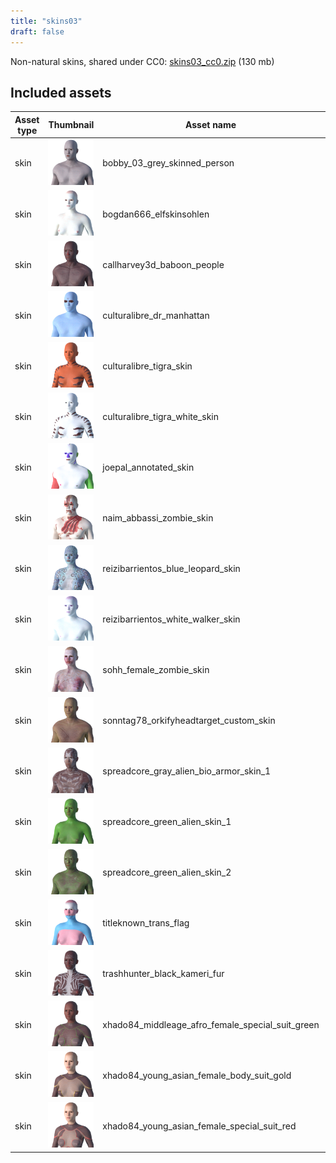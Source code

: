 ```yaml
---
title: "skins03"
draft: false
---
```


Non-natural skins, shared under CC0: [skins03_cc0.zip](http://files.makehumancommunity.org/asset_packs/skins03/skins03_cc0.zip) (130 mb)


## Included assets

| Asset type | Thumbnail | Asset name | Author | Source | License |
| ---------- | --------- | ---------- | ------ | ------ | ------- |
| skin | ![bobby_03_grey_skinned_person.png](bobby_03_grey_skinned_person.png) | bobby_03_grey_skinned_person | bobby_03 | [asset repo](http://www.makehumancommunity.org/node/2347) | CC0 |
| skin | ![bogdan666_elfskinsohlen.png](bogdan666_elfskinsohlen.png) | bogdan666_elfskinsohlen | bogdan666 | [asset repo](http://www.makehumancommunity.org/node/1571) | CC0 |
| skin | ![callharvey3d_baboon_people.png](callharvey3d_baboon_people.png) | callharvey3d_baboon_people | callharvey3d | [asset repo](http://www.makehumancommunity.org/node/1146) | CC0 |
| skin | ![culturalibre_dr_manhattan.png](culturalibre_dr_manhattan.png) | culturalibre_dr_manhattan | culturalibre | [asset repo](http://www.makehumancommunity.org/node/2536) | CC0 |
| skin | ![culturalibre_tigra_skin.png](culturalibre_tigra_skin.png) | culturalibre_tigra_skin | culturalibre | [asset repo](http://www.makehumancommunity.org/node/3256) | CC0 |
| skin | ![culturalibre_tigra_white_skin.png](culturalibre_tigra_white_skin.png) | culturalibre_tigra_white_skin | culturalibre | [asset repo](http://www.makehumancommunity.org/node/3257) | CC0 |
| skin | ![joepal_annotated_skin.png](joepal_annotated_skin.png) | joepal_annotated_skin | Joel Palmius | [asset repo](http://www.makehumancommunity.org/node/62) | CC0 |
| skin | ![naim_abbassi_zombie_skin.png](naim_abbassi_zombie_skin.png) | naim_abbassi_zombie_skin | naim_abbassi | [asset repo](http://www.makehumancommunity.org/node/1757) | CC0 |
| skin | ![reizibarrientos_blue_leopard_skin.png](reizibarrientos_blue_leopard_skin.png) | reizibarrientos_blue_leopard_skin | reizibarrientos | [asset repo](http://www.makehumancommunity.org/node/1478) | CC0 |
| skin | ![reizibarrientos_white_walker_skin.png](reizibarrientos_white_walker_skin.png) | reizibarrientos_white_walker_skin | reizibarrientos | [asset repo](http://www.makehumancommunity.org/node/1470) | CC0 |
| skin | ![sohh_female_zombie_skin.png](sohh_female_zombie_skin.png) | sohh_female_zombie_skin | sohh | [asset repo](http://www.makehumancommunity.org/node/2529) | CC0 |
| skin | ![sonntag78_orkifyheadtarget_custom_skin.png](sonntag78_orkifyheadtarget_custom_skin.png) | sonntag78_orkifyheadtarget_custom_skin | sonntag78 | [asset repo](http://www.makehumancommunity.org/node/213) | CC0 |
| skin | ![spreadcore_gray_alien_bio_armor_skin_1.png](spreadcore_gray_alien_bio_armor_skin_1.png) | spreadcore_gray_alien_bio_armor_skin_1 | spreadcore | [asset repo](http://www.makehumancommunity.org/node/3108) | CC0 |
| skin | ![spreadcore_green_alien_skin_1.png](spreadcore_green_alien_skin_1.png) | spreadcore_green_alien_skin_1 | spreadcore | [asset repo](http://www.makehumancommunity.org/node/3105) | CC0 |
| skin | ![spreadcore_green_alien_skin_2.png](spreadcore_green_alien_skin_2.png) | spreadcore_green_alien_skin_2 | spreadcore | [asset repo](http://www.makehumancommunity.org/node/3107) | CC0 |
| skin | ![titleknown_trans_flag.png](titleknown_trans_flag.png) | titleknown_trans_flag | titleknown | [asset repo](http://www.makehumancommunity.org/node/3155) | CC0 |
| skin | ![trashhunter_black_kameri_fur.png](trashhunter_black_kameri_fur.png) | trashhunter_black_kameri_fur | TrashHunter | [asset repo](http://www.makehumancommunity.org/node/3220) | CC0 |
| skin | ![xhado84_middleage_afro_female_special_suit_green.png](xhado84_middleage_afro_female_special_suit_green.png) | xhado84_middleage_afro_female_special_suit_green | xhado84 | [asset repo](http://www.makehumancommunity.org/node/1444) | CC0 |
| skin | ![xhado84_young_asian_female_body_suit_gold.png](xhado84_young_asian_female_body_suit_gold.png) | xhado84_young_asian_female_body_suit_gold | xhado84 | [asset repo](http://www.makehumancommunity.org/node/2887) | CC0 |
| skin | ![xhado84_young_asian_female_special_suit_red.png](xhado84_young_asian_female_special_suit_red.png) | xhado84_young_asian_female_special_suit_red | xhado84 | [asset repo](http://www.makehumancommunity.org/node/1443) | CC0 |
